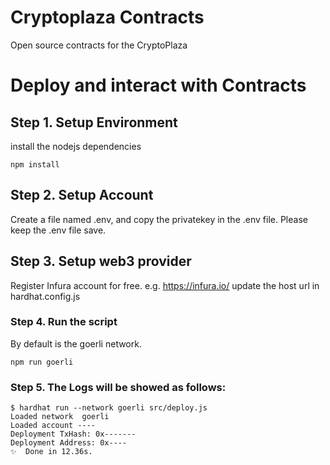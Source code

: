 # Cryptoplaza Contracts

Open source contracts for the CryptoPlaza


# Deploy and interact with Contracts

## Step 1. Setup Environment

install the nodejs dependencies

```
npm install
```

## Step 2. Setup Account

Create a file named .env, and copy the privatekey in the .env file. Please keep the .env file save.

## Step 3. Setup web3 provider

Register Infura account for free. e.g. https://infura.io/
update the host url in hardhat.config.js

### Step 4. Run the script 


By default is the goerli network. 

```
npm run goerli
```

### Step 5. The Logs will be showed as follows:

```
$ hardhat run --network goerli src/deploy.js
Loaded network  goerli 
Loaded account ----
Deployment TxHash: 0x-------
Deployment Address: 0x----
✨  Done in 12.36s.
```
